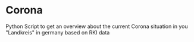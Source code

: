 # Corona
Python Script to get an overview about the current Corona situation in you "Landkreis" in germany based on RKI data
